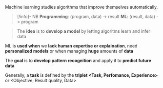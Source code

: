 Machine learning studies algorithms that improve themselves automatically.


> [!info]- NB
> **Programming**:  (program, data) -> result
> **ML**: (result, data) -> program


>The **idea** is to **develop a model** by letting algoritms learn and infer data


ML is **used when** we **lack human expertise or explaination**, need **personalized models** or when managing **huge** amounts of **data**

The **goal** is to **develop pattern recognition** and apply it to **predict future data**

Generally, a **task** is defined by the **triplet <Task, Perfomance, Experience>** or <Objective, Result quality, Data>